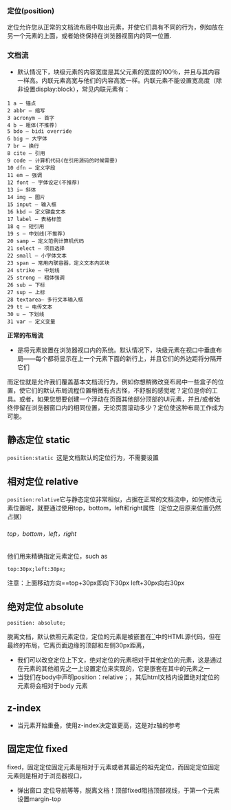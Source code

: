 ### 定位(position)

定位允许您从正常的文档流布局中取出元素，并使它们具有不同的行为，例如放在另一个元素的上面，或者始终保持在浏览器视窗内的同一位置.

### 文档流

- 默认情况下，块级元素的内容宽度是其父元素的宽度的100％，并且与其内容一样高。内联元素高宽与他们的内容高宽一样。内联元素不能设置宽高度（除非设置display:block），常见内联元素有：

```
1 a – 锚点
2 abbr – 缩写
3 acronym – 首字
4 b – 粗体(不推荐)
5 bdo – bidi override
6 big – 大字体
7 br – 换行
8 cite – 引用
9 code – 计算机代码(在引用源码的时候需要)
10 dfn – 定义字段
11 em – 强调
12 font – 字体设定(不推荐)
13 i– 斜体
14 img – 图片
15 input – 输入框
16 kbd – 定义键盘文本
17 label – 表格标签
18 q – 短引用
19 s – 中划线(不推荐)
20 samp – 定义范例计算机代码
21 select – 项目选择
22 small – 小字体文本
23 span – 常用内联容器，定义文本内区块
24 strike – 中划线
25 strong – 粗体强调
26 sub – 下标
27 sup – 上标
28 textarea– 多行文本输入框
29 tt – 电传文本
30 u – 下划线
31 var – 定义变量
```

**正常的布局流**

- 是将元素放置在浏览器视口内的系统。默认情况下，块级元素在视口中垂直布局——每个都将显示在上一个元素下面的新行上，并且它们的外边距将分隔开它们

而定位就是允许我们覆盖基本文档流行为，例如你想稍微改变布局中一些盒子的位置，使它们的默认布局流程位置稍微有点古怪，不舒服的感觉呢？定位是你的工具。或者，如果您想要创建一个浮动在页面其他部分顶部的UI元素，并且/或者始终停留在浏览器窗口内的相同位置，无论页面滚动多少？定位使这种布局工作成为可能。

## 静态定位 static

`position:static `这是文档默认的定位行为，不需要设置

## 相对定位 relative

`position:relative`它与静态定位非常相似，占据在正常的文档流中，如何修改元素位置呢，就要通过使用top，bottom，left和right属性（定位之后原来位置仍然占据）

###### top，bottom，left，right

他们用来精确指定元素定位，such as  

`top:30px;left:30px;`

注意：上面移动方向==top+30px即向下30px  left+30px向右30px

## 绝对定位 absolute

```
position: absolute;
```

脱离文档，默认依照<html>元素定位，定位的元素是被嵌套在[``](https://developer.mozilla.org/zh-CN/docs/Web/HTML/Element/body)中的HTML源代码，但在最终的布局，它离页面边缘的顶部和左侧30px距离，

- 我们可以改变定位上下文，绝对定位的元素相对于其他定位的元素，这是通过在元素的其他祖先之一上设置定位来实现的，它是嵌套在其中的元素之一
- 当我们在body中声明position：relative；，其后html文档内设置绝对定位的元素将会相对于body 元素



## z-index

- 当元素开始重叠，使用z-index决定谁更高，这是对z轴的参考

## 固定定位 fixed

fixed，固定定位固定元素是相对于<html>元素或者其最近的祖先定位，而固定定位固定元素则是相对于浏览器视口，

- 弹出窗口 定位导航等等，脱离文档！顶部fixed阻挡顶部视线，于第一个元素设置margin-top

